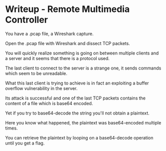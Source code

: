 # Writeup - Remote Multimedia Controller

You have a .pcap file, a Wireshark capture.

Open the .pcap file with Wireshark and dissect TCP packets.

You will quickly realize something is going on between multiple clients and a server and it seems that there is a protocol used.

The last client to connect to the server is a strange one, it sends commands which seem to be unreadable.

What this last client is trying to achieve is in fact an exploiting a buffer overflow vulnerability in the server.

Its attack is successful and one of the last TCP packets contains the content of a file which is base64 encoded.

Yet if you try to base64-decode the string you'll not obtain a plaintext. 

Here you know what happened, the plaintext was base64-encoded multiple times.

You can retrieve the plaintext by looping on a base64-decode operation until you get a flag.
